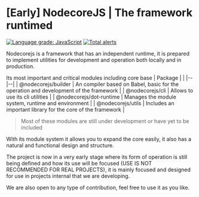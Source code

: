 # [Early] NodecoreJS | The framework runtimed
[![Language grade: JavaScript](https://img.shields.io/lgtm/grade/javascript/g/ragestudio/nodecore.svg?logo=lgtm&logoWidth=18)](https://lgtm.com/projects/g/ragestudio/nodecore/context:javascript)
[![Total alerts](https://img.shields.io/lgtm/alerts/g/ragestudio/nodecore.svg?logo=lgtm&logoWidth=18)](https://lgtm.com/projects/g/ragestudio/nodecore/alerts/)

Nodecorejs is a framework that has an independent runtime, it is prepared to implement utilities for development and operation both locally and in production.

Its most important and critical modules including core base
| Package |  |
|--|--|
| @nodecorejs/builder | An compiler based on Babel, basic for the operation and development of the framework |
| @nodecorejs/cli | Allows to use its cli utilities |
| @nodecorejs/dot-runtime | Manages the module system, runtime and environment |
| @nodecorejs/utils | Includes an important library for the core of the framework |

> Most of these modules are still under development or have yet to be included

With its module system it allows you to expand the core easily, it also has a natural and functional design and structure.

The project is now in a very early stage where its form of operation is still being defined and how its use will be focused (USE IS NOT RECOMMENDED FOR REAL PROJECTS), it is mainly focused and designed for use in projects internal that we are developing.

We are also open to any type of contribution, feel free to use it as you like.
